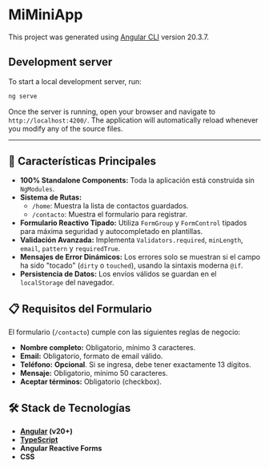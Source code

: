 # MiMiniApp

This project was generated using [Angular CLI](https://github.com/angular/angular-cli) version 20.3.7.

## Development server

To start a local development server, run:

```bash
ng serve
```

Once the server is running, open your browser and navigate to `http://localhost:4200/`. The application will automatically reload whenever you modify any of the source files.

---

## 🚀 Características Principales

* **100% Standalone Components:** Toda la aplicación está construida sin `NgModules`.
* **Sistema de Rutas:**
    * `/home`: Muestra la lista de contactos guardados.
    * `/contacto`: Muestra el formulario para registrar.
* **Formulario Reactivo Tipado:** Utiliza `FormGroup` y `FormControl` tipados para máxima seguridad y autocompletado en plantillas.
* **Validación Avanzada:** Implementa `Validators.required`, `minLength`, `email`, `pattern` y `requiredTrue`.
* **Mensajes de Error Dinámicos:** Los errores solo se muestran si el campo ha sido "tocado" (`dirty` o `touched`), usando la sintaxis moderna `@if`.
* **Persistencia de Datos:** Los envíos válidos se guardan en el `localStorage` del navegador.

## 📋 Requisitos del Formulario

El formulario (`/contacto`) cumple con las siguientes reglas de negocio:

* **Nombre completo:** Obligatorio, mínimo 3 caracteres.
* **Email:** Obligatorio, formato de email válido.
* **Teléfono:** **Opcional**. Si se ingresa, debe tener exactamente 13 dígitos.
* **Mensaje:** Obligatorio, mínimo 50 caracteres.
* **Aceptar términos:** Obligatorio (checkbox).

## 🛠️ Stack de Tecnologías

* **[Angular](https://angular.io/) (v20+)**
* **[TypeScript](https://www.typescriptlang.org/)**
* **Angular Reactive Forms**
* **CSS**
